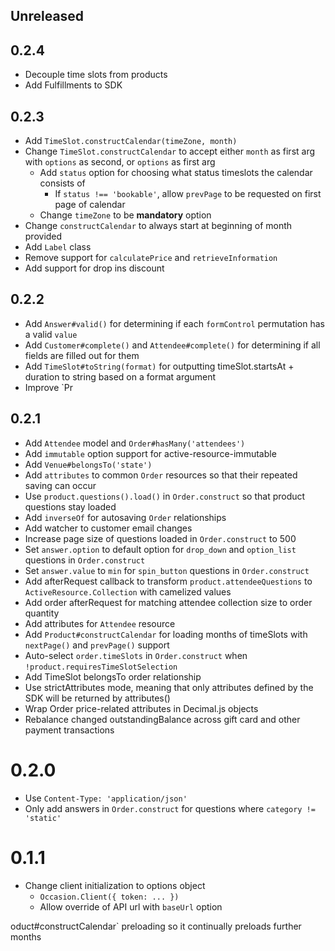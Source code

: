 ## Unreleased

## 0.2.4

- Decouple time slots from products
- Add Fulfillments to SDK

## 0.2.3

- Add `TimeSlot.constructCalendar(timeZone, month)`
- Change `TimeSlot.constructCalendar` to accept either `month` as first arg with `options` as second, or
  `options` as first arg
  - Add `status` option for choosing what status timeslots the calendar consists of
    - If `status !== 'bookable'`, allow `prevPage` to be requested on first page of calendar
  - Change `timeZone` to be **mandatory** option
- Change `constructCalendar` to always start at beginning of month provided
- Add `Label` class
- Remove support for `calculatePrice` and `retrieveInformation`
- Add support for drop ins discount

## 0.2.2

- Add `Answer#valid()` for determining if each `formControl` permutation has a valid `value`
- Add `Customer#complete()` and `Attendee#complete()` for determining if all fields are filled out for them
- Add `TimeSlot#toString(format)` for outputting timeSlot.startsAt + duration to string based on a format argument
- Improve `Pr

## 0.2.1

- Add `Attendee` model and `Order#hasMany('attendees')`
- Add `immutable` option support for active-resource-immutable
- Add `Venue#belongsTo('state')`
- Add `attributes` to common `Order` resources so that their repeated saving can occur
- Use `product.questions().load()` in `Order.construct` so that product questions stay loaded
- Add `inverseOf` for autosaving `Order` relationships
- Add watcher to customer email changes
- Increase page size of questions loaded in `Order.construct` to 500
- Set `answer.option` to default option for `drop_down` and `option_list` questions in `Order.construct`
- Set `answer.value` to `min` for `spin_button` questions in `Order.construct`
- Add afterRequest callback to transform `product.attendeeQuestions` to `ActiveResource.Collection` with camelized values
- Add order afterRequest for matching attendee collection size to order quantity
- Add attributes for `Attendee` resource
- Add `Product#constructCalendar` for loading months of timeSlots with `nextPage()` and `prevPage()` support
- Auto-select `order.timeSlots` in `Order.construct` when `!product.requiresTimeSlotSelection`
- Add TimeSlot belongsTo order relationship
- Use strictAttributes mode, meaning that only attributes defined by the SDK will be returned by attributes()
- Wrap Order price-related attributes in Decimal.js objects
- Rebalance changed outstandingBalance across gift card and other payment transactions

# 0.2.0

- Use `Content-Type: 'application/json'`
- Only add answers in `Order.construct` for questions where `category != 'static'`

# 0.1.1

- Change client initialization to options object
  - `Occasion.Client({ token: ... })`
  - Allow override of API url with `baseUrl` option

oduct#constructCalendar` preloading so it continually preloads further months
